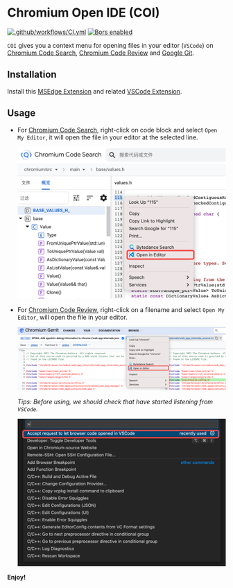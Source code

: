 # Chromium Open IDE (COI)

[![.github/workflows/CI.yml](https://img.shields.io/github/workflow/status/EFanZh/Graphviz-Preview/CI/master)](https://github.com/EFanZh/Graphviz-Preview/actions?query=workflow%3A.github%2Fworkflows%2FCI.yml)
[![Bors enabled](https://img.shields.io/badge/bors-enabled-brightgreen)](https://app.bors.tech/repositories/23758)

`COI` gives you a context menu for opening files in your editor (`VSCode`) on
[Chromium Code Search](https://source.chromium.org),
[Chromium Code Review](https://chromium-review.googlesource.com) and
[Google Git](https://chromium.googlesource.com).

## Installation

Install this [MSEdge Extension](https://microsoftedge.microsoft.com/addons/detail/chromium-open-ide/ggfoollpnfolfaejalpiihpobcpbegkl) and related [VSCode Extension](https://marketplace.visualstudio.com/items?itemName=FangzhenSong.chromium-source-opener).

## Usage

- For [Chromium Code Search](https://source.chromium.org), right-click on code block and select `Open My Editor`, 
it will open the file in your editor at the selected line.

    <img src="images/COI01.png" onerror="this.onerror=null; this.remove();" alt="COI01.png" width="500"/>

- For [Chromium Code Review](https://chromium-review.googlesource.com), right-click on a filename and select 
`Open My Editor`, will open the file in your editor.

    <img src="images/COI02.png" onerror="this.onerror=null; this.remove();" alt="COI02.png" width="500"/>

    *Tips: Before using, we should check that have started listening from `VSCode`.*

    <img src="images/COI03.png" onerror="this.onerror=null; this.remove();" alt="COI03.png" width="500"/>

**Enjoy!**
